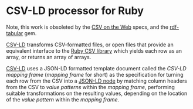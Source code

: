 # CSV-LD processor for Ruby

Note, this work is obsoleted by the [CSV on the Web](http://www.w3.org/2013/csvw/wiki/Main_Page) specs, and the [rdf-tabular](https://github.com/ruby-rdf/rdf-tabular) gem.

[CSV-LD][] transforms CSV-formatted files, or open files that provide an equivalent interface to the [Ruby CSV library][] which yields each row as an array, or returns an array of arrays.

[CSV-LD][] uses a JSON-LD formatted template document called the _CSV-LD mapping frame_ (_mapping frame_ for short) as the specification for turning each row from the CSV into a [JSON-LD node]() by matching column headers from the CSV to _value patterns_ within the _mapping frame_, performing suitable transformations on the resulting values, depending on the location of the _value pattern_ within the _mapping frame_.

[Ruby CSV library]: http://ruby-doc.org/stdlib-2.1.0/libdoc/csv/rdoc/CSV.html
[CSV-LD]: https://www.w3.org/2013/csvw/wiki/CSV-LD